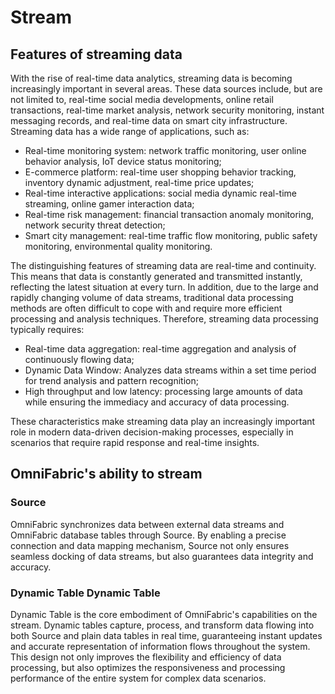 # Stream

## Features of streaming data

With the rise of real-time data analytics, streaming data is becoming increasingly important in several areas. These data sources include, but are not limited to, real-time social media developments, online retail transactions, real-time market analysis, network security monitoring, instant messaging records, and real-time data on smart city infrastructure. Streaming data has a wide range of applications, such as:

- Real-time monitoring system: network traffic monitoring, user online behavior analysis, IoT device status monitoring;
- E-commerce platform: real-time user shopping behavior tracking, inventory dynamic adjustment, real-time price updates;
- Real-time interactive applications: social media dynamic real-time streaming, online gamer interaction data;
- Real-time risk management: financial transaction anomaly monitoring, network security threat detection;
- Smart city management: real-time traffic flow monitoring, public safety monitoring, environmental quality monitoring.

The distinguishing features of streaming data are real-time and continuity. This means that data is constantly generated and transmitted instantly, reflecting the latest situation at every turn. In addition, due to the large and rapidly changing volume of data streams, traditional data processing methods are often difficult to cope with and require more efficient processing and analysis techniques. Therefore, streaming data processing typically requires:

- Real-time data aggregation: real-time aggregation and analysis of continuously flowing data;
- Dynamic Data Window: Analyzes data streams within a set time period for trend analysis and pattern recognition;
- High throughput and low latency: processing large amounts of data while ensuring the immediacy and accuracy of data processing.

These characteristics make streaming data play an increasingly important role in modern data-driven decision-making processes, especially in scenarios that require rapid response and real-time insights.

## OmniFabric's ability to stream

### Source

OmniFabric synchronizes data between external data streams and OmniFabric database tables through Source. By enabling a precise connection and data mapping mechanism, Source not only ensures seamless docking of data streams, but also guarantees data integrity and accuracy.

### Dynamic Table Dynamic Table

Dynamic Table is the core embodiment of OmniFabric's capabilities on the stream. Dynamic tables capture, process, and transform data flowing into both Source and plain data tables in real time, guaranteeing instant updates and accurate representation of information flows throughout the system. This design not only improves the flexibility and efficiency of data processing, but also optimizes the responsiveness and processing performance of the entire system for complex data scenarios.
